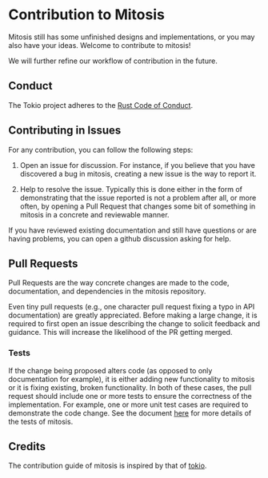 # Contribution to Mitosis

Mitosis still has some unfinished designs and implementations, or you may also have your ideas. Welcome to contribute to mitosis!

We will further refine our workflow of contribution in the future.

## Conduct

The Tokio project adheres to the [Rust Code of Conduct](https://github.com/rust-lang/rust/blob/master/CODE_OF_CONDUCT.md).

## Contributing in Issues

For any contribution, you can follow the following steps:

1. Open an issue for discussion. For instance, if you believe that you have discovered a bug in mitosis, creating a new issue is the way to report it.

2. Help to resolve the issue. Typically this is done either in the form of demonstrating that the issue reported is not a problem after all, or more often, by opening a Pull Request that changes some bit of something in mitosis in a concrete and reviewable manner.

If you have reviewed existing documentation and still have questions or are having problems, you can open a github discussion asking for help.

## Pull Requests

Pull Requests are the way concrete changes are made to the code, documentation, and dependencies in the mitosis repository.

Even tiny pull requests (e.g., one character pull request fixing a typo in API documentation) are greatly appreciated. Before making a large change, it is required to first open an issue describing the change to solicit feedback and guidance. This will increase the likelihood of the PR getting merged.

### Tests

If the change being proposed alters code (as opposed to only documentation for example), it is either adding new functionality to mitosis or it is fixing existing, broken functionality. In both of these cases, the pull request should include one or more tests to ensure the correctness of the implementation. For example, one or more unit test cases are required to demonstrate the code change. See the document [here](../tests-and-benchmarks.md) for more details of the tests of mitosis.

## Credits

The contribution guide of mitosis is inspired by that of [tokio](https://github.com/tokio-rs/tokio/blob/master/CONTRIBUTING.md).
